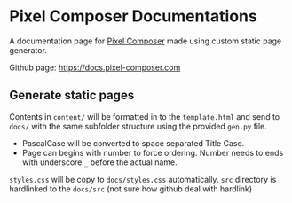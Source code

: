 # Pixel Composer Documentations

A documentation page for [Pixel Composer](https://github.com/Ttanasart-pt/Pixel-Composer) made using custom static page generator.

Github page: https://docs.pixel-composer.com

## Generate static pages

Contents in `content/` will be formatted in to the `template.html` and send to `docs/` with the same subfolder structure using the provided `gen.py` file.

- PascalCase will be converted to space separated Title Case. 
- Page can begins with number to force ordering. Number needs to ends with underscore `_` before the actual name.

`styles.css` will be copy to `docs/styles.css` automatically. `src` directory is hardlinked to the `docs/src` (not sure how github deal with hardlink)